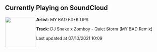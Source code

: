 ## Currently Playing on SoundCloud

[<img align="left" width="100" src="https://i1.sndcdn.com/artworks-000574985504-bmibdu-t500x500.jpg">](https://soundcloud.com/mybadfuckups/dj-snake-x-zomboy-quiet-storm-my-bad-remix)

**Artist**: MY BAD F#*K UPS 

**Track**: DJ Snake x Zomboy - Quiet Storm (MY BAD Remix)

Last updated at 07/10/2021 10:09
